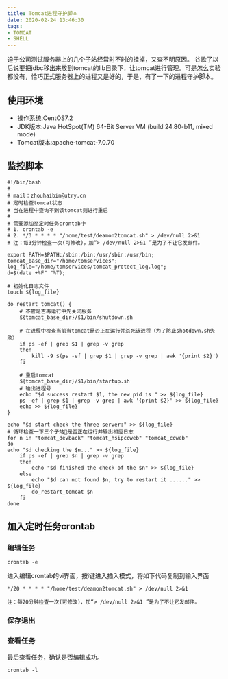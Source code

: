 ```yaml
---
title: Tomcat进程守护脚本
date: 2020-02-24 13:46:30
tags: 
- TOMCAT 
- SHELL
---
```


迫于公司测试服务器上的几个子站经常时不时的挂掉，又查不明原因。
谷歌了以后说要把jdbc移出来放到tomcat的lib目录下，让tomcat进行管理。可是怎么实验都没有，恰巧正式服务器上的进程又是好的，于是，有了一下的进程守护脚本。

## 使用环境
- 操作系统:CentOS7.2
- JDK版本:Java HotSpot(TM) 64-Bit Server VM (build 24.80-b11, mixed mode)
- Tomcat版本:apache-tomcat-7.0.70

## 监控脚本

	#!/bin/bash
	#
	# mail：zhouhaibin@utry.cn
	# 定时检查tomcat状态
	# 当在进程中查询不到该tomcat则进行重启
	# 
	# 需要添加至定时任务crontab中
	# 1. crontab -e
	# 2. */3 * * * * "/home/test/deamon2tomcat.sh" > /dev/null 2>&1
	# 注：每3分钟检查一次(可修改)，加“> /dev/null 2>&1 ”是为了不让它发邮件。

	export PATH=$PATH:/sbin:/bin:/usr/sbin:/usr/bin;
	tomcat_base_dir="/home/tomservices";
	log_file="/home/tomservices/tomcat_protect_log.log";
	d=$(date +%F" "%T);

	# 初始化日志文件
	touch ${log_file}

	do_restart_tomcat() {
		# 不管是否再运行中先关闭服务
		${tomcat_base_dir}/$1/bin/shutdown.sh
		
		# 在进程中检查当前当tomcat是否正在运行并杀死该进程（为了防止shotdown.sh失败）
		if ps -ef | grep $1 | grep -v grep
		then
			kill -9 $(ps -ef | grep $1 | grep -v grep | awk '{print $2}')
		fi
		
		# 重启tomcat
		${tomcat_base_dir}/$1/bin/startup.sh
		# 输出进程号
		echo "$d success restart $1, the new pid is " >> ${log_file}
		ps -ef | grep $1 | grep -v grep | awk '{print $2}' >> ${log_file}
		echo >> ${log_file}
	}

	echo "$d start check the three server:" >> ${log_file}
	# 循环检查一下三个子站是否正在运行并输出相应日志
	for n in "tomcat_devback" "tomcat_hsipccweb" "tomcat_ccweb"
	do
	echo "$d checking the $n..." >> ${log_file}
		if ps -ef | grep $n | grep -v grep
		then
			echo "$d finished the check of the $n" >> ${log_file}
		else
			echo "$d can not found $n, try to restart it ......" >> ${log_file}
			do_restart_tomcat $n
		fi
	done

## 加入定时任务crontab
### 编辑任务
```
crontab -e
```
进入编辑crontab的vi界面，按i键进入插入模式，将如下代码复制到输入界面
```
*/20 * * * * "/home/test/deamon2tomcat.sh" > /dev/null 2>&1
```
`注：每20分钟检查一次(可修改)，加“> /dev/null 2>&1 ”是为了不让它发邮件。`
### 保存退出
### 查看任务
最后查看任务，确认是否编辑成功。
```
crontab -l
```
